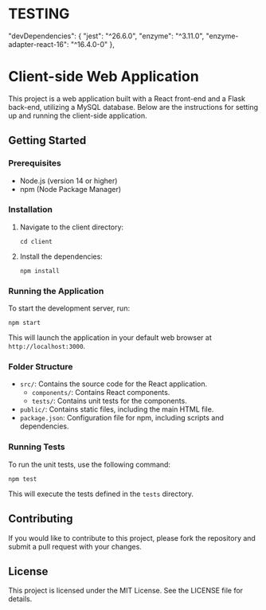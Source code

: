 # TESTING

"devDependencies": {
    "jest": "^26.6.0",
    "enzyme": "^3.11.0",
    "enzyme-adapter-react-16": "^16.4.0-0"
  },





# Client-side Web Application

This project is a web application built with a React front-end and a Flask back-end, utilizing a MySQL database. Below are the instructions for setting up and running the client-side application.

## Getting Started

### Prerequisites

- Node.js (version 14 or higher)
- npm (Node Package Manager)

### Installation

1. Navigate to the client directory:

   ```
   cd client
   ```

2. Install the dependencies:

   ```
   npm install
   ```

### Running the Application

To start the development server, run:

```
npm start
```

This will launch the application in your default web browser at `http://localhost:3000`.

### Folder Structure

- `src/`: Contains the source code for the React application.
  - `components/`: Contains React components.
  - `tests/`: Contains unit tests for the components.
- `public/`: Contains static files, including the main HTML file.
- `package.json`: Configuration file for npm, including scripts and dependencies.

### Running Tests

To run the unit tests, use the following command:

```
npm test
```

This will execute the tests defined in the `tests` directory.

## Contributing

If you would like to contribute to this project, please fork the repository and submit a pull request with your changes.

## License

This project is licensed under the MIT License. See the LICENSE file for details.
